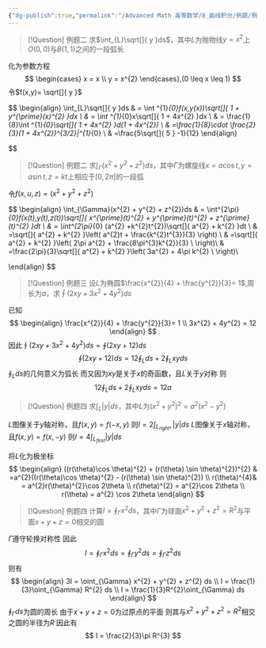 ```yaml
---
{"dg-publish":true,"permalink":"/Advanced Math 高等数学/8_曲线积分/例题/例题：第一类曲线积分/","tags":["高数","微积分","例题"]}
---
```



> [!Question] 例题二
> 求$\int_{L}\sqrt[]{ y }ds$，其中$L$为抛物线$y = x^{2}$上$O(0,0)$与$B(1,1)$之间的一段弧长

化为参数方程
$$
\begin{cases}
x = x \\
y = x^{2}
\end{cases},(0 \leq x \leq 1)
$$
令$f(x,y)= \sqrt[]{ y }$

$$
\begin{align}
\int_{L}\sqrt[]{ y }ds & = \int ^{1}_{0}f(x,y(x))\sqrt[]{ 1 + y^{\prime}(x)^{2} }dx \\
 & = \int ^{1}_{0}x\sqrt[]{ 1 + 4x^{2} }dx \\
 & = \frac{1}{8}\int ^{1}_{0}\sqrt[]{ 1 + 4x^{2} }d(1 + 4x^{2})
 \\
 & =\frac{1}{8}\cdot \frac{2}{3}(1 + 4x^{2})^{3/2}|^{1}_{0} \\
 & =\frac{5\sqrt[]{ 5 } -1}{12}
\end{align}

$$
> [!Question] 例题二
> 求$\int_{\Gamma}(x^{2} + y^{2} + z^{2})ds$，其中$\Gamma$为螺旋线$x = a\cos t,y=a\sin t,z=kt$上相应于$[0,2\pi]$的一段弧

令$f(x,u,z) = (x^{2}+ y^{2} + z^{2})$

$$
\begin{align}
\int_{\Gamma}(x^{2} + y^{2} + z^{2})ds &  = \int^{2\pi}_{0}f(x(t),y(t),z(t))\sqrt[]{ x^{\prime}(t)^{2} + y^{\prime}(t)^{2} + z^{\prime}(t)^{2}  }dt \\
 & = \int^{2\pi}_{0} (a^{2} +k^{2}t^{2})\sqrt[]{ a^{2} + k^{2} }dt \\
 & =\sqrt[]{ a^{2} + k^{2} }\left( a^{2}t + \frac{k^{2}t^{3}}{3} \right) \\
 & =\sqrt[]{ a^{2} + k^{2} }\left( 2\pi a^{2} + \frac{8\pi^{3}k^{2}}{3}  \\
\right)\\
 & =\frac{2\pi}{3}\sqrt[]{ a^{2} + k^{2} }\left(  3a^{2} + 4\pi k^{2} \\
\right)\\

\end{align}
$$
> [!Question] 例题三
> 设$L$为椭圆$\frac{x^{2}}{4} + \frac{y^{2}}{3}= 1$,周长为$a$，求$\oint (2xy + 3x^{2} + 4y^{2})ds$

已知
$$
\begin{align}
\frac{x^{2}}{4} + \frac{y^{2}}{3}= 1 \\
3x^{2} + 4y^{2} = 12
\end{align}
$$
因此$\oint (2xy + 3x^{2} + 4y^{2})ds = \oint (2xy + 12)ds$
$$
\oint (2xy + 12)ds = 12\oint_{L}ds +2\oint_{L}xyds
$$
$\oint_{L}ds$的几何意义为弧长
而又因为$xy$是关于$x$的奇函数，且$L$关于$y$对称
则
$$
12\oint_{L}ds +2\oint_{L}xyds = 12a
$$

> [!Question] 例题四
> 求$\int_{L}|y|ds$，其中$L$为$(x^{2} +y^{2})^{2} = a^{2}(x^{2} - y^{2})$

$L$图像关于$y$轴对称，且$f(x,y) = f(-x,y)$
则$I = 2\int_{L_{right}} ,|y|ds$ 
$L$图像关于$x$轴对称，且$f(x,y) = f(x,-y)$
则$I = 4\int_{L_{first}} |y|ds$

将$L$化为极坐标
$$
\begin{align}
((r(\theta)\cos \theta)^{2} + (r(\theta) \sin \theta)^{2})^{2} &  =a^{2}((r(\theta)\cos \theta)^{2} - (r(\theta) \sin \theta)^{2}) \\
 r(\theta)^{4}& = a^{2}r(\theta)^{2}\cos 2\theta \\
r(\theta)^{2} = a^{2}\cos 2\theta \\
r(\theta) = a^{2} \cos 2\theta
\end{align}
$$
> [!Question] 例题四
> 计算$I = \oint_{\Gamma}x^{2} ds$，其中$\Gamma$为球面$x^{2} +y^{2}  +z^{2} = R^{2}$与平面$x + y + z = 0$相交的圆

$\Gamma$遵守轮换对称性
因此
$$
I = \oint_{\Gamma}x^{2} ds= \oint_{\Gamma}y^{2} ds =  \oint_{\Gamma}z^{2} ds
$$
则有
$$
\begin{align}
3I = \oint_{\Gamma} x^{2} + y^{2} + z^{2} ds \\
I = \frac{1}{3}\oint_{\Gamma} R^{2} ds \\
I = \frac{1}{3}R^{2}\oint_{\Gamma}  ds
\end{align}
$$
$\oint_{\Gamma}  ds$为圆的周长
由于$x + y + z= 0$为过原点的平面
则其与$x^{2} + y^{2} + z^{2} = R^{2}$相交之圆的半径为$R$
因此有
$$
I = \frac{2}{3}\pi R^{3}
$$